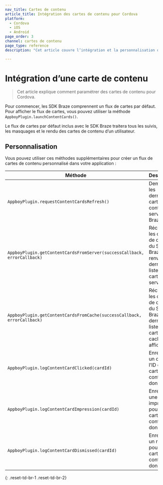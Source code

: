 ```yaml
---
nav_title: Cartes de contenu
article_title: Intégration des cartes de contenu pour Cordova
platform: 
  - Cordova
  - iOS
  - Android
page_order: 3
channel: cartes de contenu
page_type: reference
description: "Cet article couvre l’intégration et la personnalisation des cartes de contenu pour Cordova."

---
```


# Intégration d’une carte de contenu

> Cet article explique comment paramétrer des cartes de contenu pour Cordova. 

Pour commencer, les SDK Braze comprennent un flux de cartes par défaut. Pour afficher le flux de cartes, vous pouvez utiliser la méthode `AppboyPlugin.launchContentCards()`.

Le flux de cartes par défaut inclus avec le SDK Braze traitera tous les suivis, les masquages et le rendu des cartes de contenu d’un utilisateur.

## Personnalisation

Vous pouvez utiliser ces méthodes supplémentaires pour créer un flux de cartes de contenu personnalisé dans votre application :

|Méthode | Description |
|---|---|
|`AppboyPlugin.requestContentCardsRefresh()`|Demande les dernières cartes de contenu au serveur Braze SDK.|
|`AppboyPlugin.getContentCardsFromServer(successCallback, errorCallback)`|Récupère les cartes de contenu du SDK Braze Cela renverra la dernière liste de cartes du serveur.|
|`AppboyPlugin.getContentCardsFromCache(successCallback, errorCallback)`|Récupère les cartes de contenu du SDK Braze La dernière liste des cartes du cache sera affichée.|
|`AppboyPlugin.logContentCardClicked(cardId)`|Enregistre un clic pour l’ID de carte de contenu donné.|
|`AppboyPlugin.logContentCardImpression(cardId)`|Enregistre une impression pour l’ID de carte de contenu donné.|
|`AppboyPlugin.logContentCardDismissed(cardId)`|Enregistre un rejet pour l’ID de carte de contenu donné.|
{: .reset-td-br-1 .reset-td-br-2}
